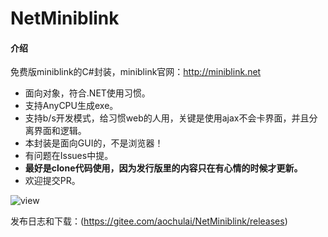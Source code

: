 # NetMiniblink
#### 介绍
免费版miniblink的C#封装，miniblink官网：http://miniblink.net
- 面向对象，符合.NET使用习惯。
- 支持AnyCPU生成exe。
- 支持b/s开发模式，给习惯web的人用，关键是使用ajax不会卡界面，并且分离界面和逻辑。
- 本封装是面向GUI的，不是浏览器！
- 有问题在Issues中提。
-  **最好是clone代码使用，因为发行版里的内容只在有心情的时候才更新。** 
- 欢迎提交PR。

![view](https://gitee.com/aochulai/NetMiniblink/attach_files/572609/download/20201231162211.png "view")

发布日志和下载：(https://gitee.com/aochulai/NetMiniblink/releases)